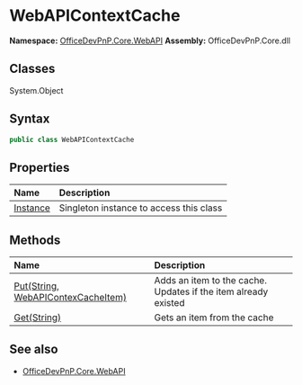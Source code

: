 # WebAPIContextCache

**Namespace:** [OfficeDevPnP.Core.WebAPI](OfficeDevPnP.Core.WebAPI.md)
**Assembly:** OfficeDevPnP.Core.dll
## Classes
System.Object
## Syntax
```C#
public class WebAPIContextCache
```
## Properties
|**Name**|**Description**|
|:-----|:-----|
| [Instance](WebAPIContextCache.Instance.md) | Singleton instance to access this class
## Methods
|**Name**|**Description**|
|:-----|:-----|
| [Put(String, WebAPIContexCacheItem)](WebAPIContextCachePutStringWebAPIContexCacheItem.md) | Adds an item to the cache. Updates if the item already existed
| [Get(String)](WebAPIContextCacheGetString.md) | Gets an item from the cache
## See also
- [OfficeDevPnP.Core.WebAPI](OfficeDevPnP.Core.WebAPI.md)
